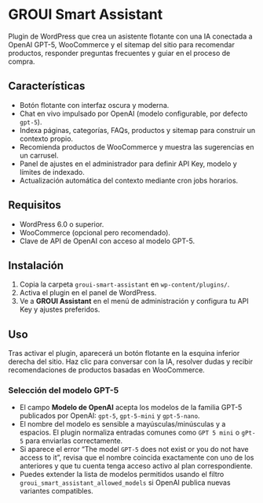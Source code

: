 # GROUI Smart Assistant

Plugin de WordPress que crea un asistente flotante con una IA conectada a OpenAI GPT-5, WooCommerce y el sitemap del sitio para recomendar productos, responder preguntas frecuentes y guiar en el proceso de compra.

## Características

- Botón flotante con interfaz oscura y moderna.
- Chat en vivo impulsado por OpenAI (modelo configurable, por defecto `gpt-5`).
- Indexa páginas, categorías, FAQs, productos y sitemap para construir un contexto propio.
- Recomienda productos de WooCommerce y muestra las sugerencias en un carrusel.
- Panel de ajustes en el administrador para definir API Key, modelo y límites de indexado.
- Actualización automática del contexto mediante cron jobs horarios.

## Requisitos

- WordPress 6.0 o superior.
- WooCommerce (opcional pero recomendado).
- Clave de API de OpenAI con acceso al modelo GPT-5.

## Instalación

1. Copia la carpeta `groui-smart-assistant` en `wp-content/plugins/`.
2. Activa el plugin en el panel de WordPress.
3. Ve a **GROUI Assistant** en el menú de administración y configura tu API Key y ajustes preferidos.

## Uso

Tras activar el plugin, aparecerá un botón flotante en la esquina inferior derecha del sitio. Haz clic para conversar con la IA, resolver dudas y recibir recomendaciones de productos basadas en WooCommerce.

### Selección del modelo GPT-5

- El campo **Modelo de OpenAI** acepta los modelos de la familia GPT-5 publicados por OpenAI: `gpt-5`, `gpt-5-mini` y `gpt-5-nano`.
- El nombre del modelo es sensible a mayúsculas/minúsculas y a espacios. El plugin normaliza entradas comunes como `GPT 5 mini` o `gPt-5` para enviarlas correctamente.
- Si aparece el error “The model `GPT-5` does not exist or you do not have access to it”, revisa que el nombre coincida exactamente con uno de los anteriores y que tu cuenta tenga acceso activo al plan correspondiente.
- Puedes extender la lista de modelos permitidos usando el filtro `groui_smart_assistant_allowed_models` si OpenAI publica nuevas variantes compatibles.

